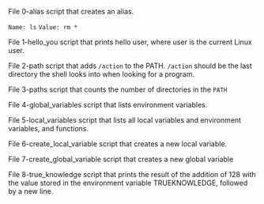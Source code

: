 File 0-alias script that creates an alias.

```Name: ls```
```Value: rm *```

File 1-hello_you script that prints hello user, where user is the current Linux user.

File 2-path script that adds ```/action``` to the PATH. ```/action``` should be the last directory the shell looks into when looking for a program.

File 3-paths script that counts the number of directories in the ```PATH```

File 4-global_variables script that lists environment variables.

File 5-local_variables script that lists all local variables and environment variables, and functions.

File 6-create_local_variable script that creates a new local variable.

File 7-create_global_variable script that creates a new global variable

File 8-true_knowledge script that prints the result of the addition of 128 with the value stored in the environment variable TRUEKNOWLEDGE, followed by a new line.
